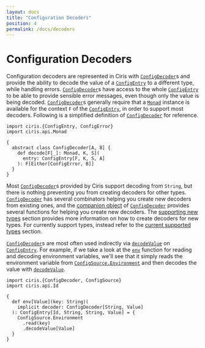 ```yaml
---
layout: docs
title: "Configuration Decoders"
position: 4
permalink: /docs/decoders
---
```


# Configuration Decoders
Configuration decoders are represented in Ciris with [`ConfigDecoder`][ConfigDecoder]s and provide the ability to decode the value of a [`ConfigEntry`][ConfigEntry] to a different type, while handling errors. [`ConfigDecoder`][ConfigDecoder]s have access to the whole [`ConfigEntry`][ConfigEntry] to be able to provide sensible error messages, even though only the value is being decoded. [`ConfigDecoder`][ConfigDecoder]s generally require that a [`Monad`][Monad] instance is available for the context `F` of the [`ConfigEntry`][ConfigEntry], in order to support most decoders. Following is a simplified definition of [`ConfigDecoder`][ConfigDecoder] for reference.

```tut:silent
import ciris.{ConfigEntry, ConfigError}
import ciris.api.Monad

{
  abstract class ConfigDecoder[A, B] {
    def decode[F[_]: Monad, K, S](
      entry: ConfigEntry[F, K, S, A]
    ): F[Either[ConfigError, B]]
  }
}
```

Most [`ConfigDecoder`][ConfigDecoder]s provided by Ciris support decoding from `String`, but there is nothing preventing you from creating decoders for other types. [`ConfigDecoder`][ConfigDecoder] has several combinators helping you create new decoders from existing ones, and the [companion object][ConfigDecoderCompanion] of [`ConfigDecoder`][ConfigDecoder] provides several functions for helping you create new decoders. The [supporting new types](/docs/supporting-new-types) section provides more information on how to create decoders for new types. For currently support types, instead refer to the [current supported types](/docs/supported-types) section.

[`ConfigDecoder`][ConfigDecoder]s are most often used indirectly via [`decodeValue`][decodeValue] on [`ConfigEntry`][ConfigEntry]. For example, if we take a look at the [`env`][env] function for reading and decoding environment variables, we'll see that it simply reads the environment variable from [`ConfigSource.Environment`][ConfigSourceEnvironment] and then decodes the value with [`decodeValue`][decodeValue].

```tut:silent
import ciris.{ConfigDecoder, ConfigSource}
import ciris.api.Id

{
  def env[Value](key: String)(
    implicit decoder: ConfigDecoder[String, Value]
  ): ConfigEntry[Id, String, String, Value] = {
    ConfigSource.Environment
      .read(key)
      .decodeValue[Value]
  }
}
```

[ConfigDecoderCompanion]: /api/ciris/ConfigDecoder$.html
[ConfigDecoder]: /api/ciris/ConfigDecoder.html
[ConfigEntry]: /api/ciris/ConfigEntry.html
[Monad]: /api/ciris/api/Monad.html
[decodeValue]: /api/ciris/ConfigEntry.html#decodeValue[A](implicitdecoder:ciris.ConfigDecoder[V,A],implicitmonad:ciris.api.Monad[F]):ciris.ConfigEntry[F,K,S,A]
[env]: /api/ciris/index.html#env[Value](key:String)(implicitdecoder:ciris.ConfigDecoder[String,Value]):ciris.ConfigEntry[ciris.api.Id,String,String,Value]
[ConfigSourceEnvironment]: /api/ciris/ConfigSource$.html#Environment

